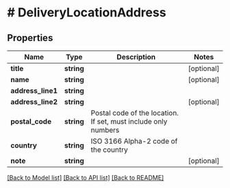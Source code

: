 # # DeliveryLocationAddress

## Properties

Name | Type | Description | Notes
------------ | ------------- | ------------- | -------------
**title** | **string** |  | [optional]
**name** | **string** |  | [optional]
**address_line1** | **string** |  |
**address_line2** | **string** |  | [optional]
**postal_code** | **string** | Postal code of the location. If set, must include only numbers |
**country** | **string** | ISO 3166 Alpha-2 code of the country |
**note** | **string** |  | [optional]

[[Back to Model list]](../../README.md#models) [[Back to API list]](../../README.md#endpoints) [[Back to README]](../../README.md)
